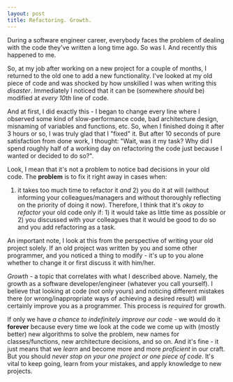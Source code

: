 ```yaml
---
layout: post
title: Refactoring. Growth.
---
```


During a software engineer career, everybody faces the problem of dealing with the code they've written a long time ago. So was I. And recently this happened to me. 

So, at my job after working on a new project for a couple of months, I returned to the old one to add a new functionality. I've looked at my old piece of code and was shocked by how unskilled I was when writing this *disaster*. Immediately I noticed that it can be (somewhere
*should* be) modified at *every 10th* line of code. 

And at first, I did exactly this - I began to change every line where I observed some kind of slow-performance code, bad architecture
design, misnaming of variables and functions, etc. So, when I finished doing it after 3 hours or so, I was truly glad that I "fixed" it.
But after 10 seconds of pure satisfaction from done work, I thought: "Wait, was it my task? Why did I spend roughly half of a working day
on refactoring the code just because I wanted or decided to do so?".

Look, I mean that it's not a problem to notice bad decisions in your old code. The **problem** is to fix it right away in cases when: 
1) it takes too much time to refactor it *and* 2) you do it at will (without informing your colleagues/managers and without thoroughly
reflecting on the priority of doing it now). Therefore, I think that it's *okay to refactor* your old code only if: 1) it would take as
little time as possible or 2) you discussed with your colleagues that it would be good to do so and you add refactoring as a task.

An important note, I look at this from the perspective of writing your old project solely. If an old project was written by you and some
other programmer, and you noticed a thing to modify - it's up to you alone whether to change it or first discuss it with him/her.

*Growth* - a topic that correlates with what I described above. Namely, the growth as a software developer/engineer (whatever you call
yourself). I believe that looking at code (not only yours) and noticing different mistakes there (or wrong/inappropriate ways of 
achieving a desired result) will certainly improve you as a programmer. This process is *required* for growth.

If only we have *a chance to indefinitely improve our code* - we would do it **forever** because every time we look at the code we come
up with (mostly better) new algorithms to solve the problem, new names for classes/functions, new architecture decisions, and so on. And
it's fine - it just means that we *learn* and become more and more *proficient* in our craft. But you should *never stop on your one 
project or one piece of code*. It's vital to keep going, learn from your mistakes, and apply knowledge to new projects.
